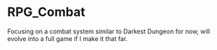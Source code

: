 # RPG_Combat
Focusing on a combat system similar to Darkest Dungeon for now, will evolve into a full game if I make it that far.
